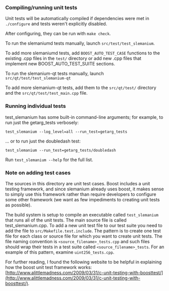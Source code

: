 ### Compiling/running unit tests

Unit tests will be automatically compiled if dependencies were met in `./configure`
and tests weren't explicitly disabled.

After configuring, they can be run with `make check`.

To run the slemaniumd tests manually, launch `src/test/test_slemanium`.

To add more slemaniumd tests, add `BOOST_AUTO_TEST_CASE` functions to the existing
.cpp files in the `test/` directory or add new .cpp files that
implement new BOOST_AUTO_TEST_SUITE sections.

To run the slemanium-qt tests manually, launch `src/qt/test/test_slemanium-qt`

To add more slemanium-qt tests, add them to the `src/qt/test/` directory and
the `src/qt/test/test_main.cpp` file.

### Running individual tests

test_slemanium has some built-in command-line arguments; for
example, to run just the getarg_tests verbosely:

    test_slemanium --log_level=all --run_test=getarg_tests

... or to run just the doubledash test:

    test_slemanium --run_test=getarg_tests/doubledash

Run `test_slemanium --help` for the full list.

### Note on adding test cases

The sources in this directory are unit test cases.  Boost includes a
unit testing framework, and since slemanium already uses boost, it makes
sense to simply use this framework rather than require developers to
configure some other framework (we want as few impediments to creating
unit tests as possible).

The build system is setup to compile an executable called `test_slemanium`
that runs all of the unit tests.  The main source file is called
test_slemanium.cpp. To add a new unit test file to our test suite you need 
to add the file to `src/Makefile.test.include`. The pattern is to create 
one test file for each class or source file for which you want to create 
unit tests.  The file naming convention is `<source_filename>_tests.cpp` 
and such files should wrap their tests in a test suite 
called `<source_filename>_tests`. For an example of this pattern, 
examine `uint256_tests.cpp`.

For further reading, I found the following website to be helpful in
explaining how the boost unit test framework works:
[http://www.alittlemadness.com/2009/03/31/c-unit-testing-with-boosttest/](http://www.alittlemadness.com/2009/03/31/c-unit-testing-with-boosttest/).
